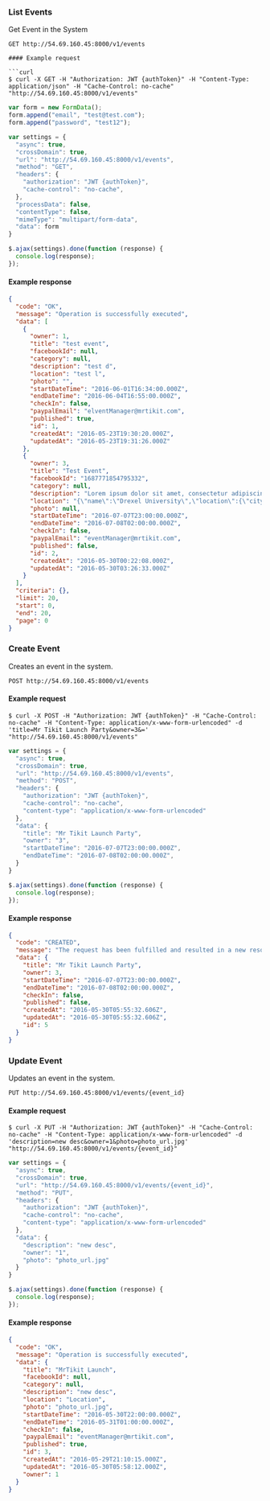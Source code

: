 ### List Events

Get Event in the System

```endpoint
GET http://54.69.160.45:8000/v1/events

#### Example request

```curl
$ curl -X GET -H "Authorization: JWT {authToken}" -H "Content-Type: application/json" -H "Cache-Control: no-cache" "http://54.69.160.45:8000/v1/events"
```

```javascript
var form = new FormData();
form.append("email", "test@test.com");
form.append("password", "test12");

var settings = {
  "async": true,
  "crossDomain": true,
  "url": "http://54.69.160.45:8000/v1/events",
  "method": "GET",
  "headers": {
    "authorization": "JWT {authToken}",
    "cache-control": "no-cache",
  },
  "processData": false,
  "contentType": false,
  "mimeType": "multipart/form-data",
  "data": form
}

$.ajax(settings).done(function (response) {
  console.log(response);
});
```

#### Example response

```json
{
  "code": "OK",
  "message": "Operation is successfully executed",
  "data": [
    {
      "owner": 1,
      "title": "test event",
      "facebookId": null,
      "category": null,
      "description": "test d",
      "location": "test l",
      "photo": "",
      "startDateTime": "2016-06-01T16:34:00.000Z",
      "endDateTime": "2016-06-04T16:55:00.000Z",
      "checkIn": false,
      "paypalEmail": "elventManager@mrtikit.com",
      "published": true,
      "id": 1,
      "createdAt": "2016-05-23T19:30:20.000Z",
      "updatedAt": "2016-05-23T19:31:26.000Z"
    },
    {
      "owner": 3,
      "title": "Test Event",
      "facebookId": "1687771854795332",
      "category": null,
      "description": "Lorem ipsum dolor sit amet, consectetur adipiscing elit. Nullam nunc est, eleifend aliquam aliquet vitae, imperdiet at ipsum. Sed ante est, aliquet sed sapien vitae, semper facilisis enim. Proin id massa sollicitudin, mollis mi nec, vehicula felis. Pellentesque congue est eget placerat euismod. Praesent auctor convallis turpis, ac rutrum ligula ornare vitae. Fusce feugiat, urna sollicitudin congue hendrerit, velit mauris gravida dui, quis ultrices eros mi in lacus. Ut pulvinar, nisl blandit eleifend ornare, mauris justo suscipit lacus, at efficitur diam nisi malesuada mi. Nulla rutrum nisl tortor. Vivamus vel mollis dolor. Aliquam placerat nulla sit amet sem viverra, a malesuada magna scelerisque. Proin pretium porttitor eleifend. Maecenas justo risus, ornare id urna nec, posuere efficitur ligula. Sed pulvinar tincidunt ante.",
      "location": "{\"name\":\"Drexel University\",\"location\":{\"city\":\"Philadelphia\",\"country\":\"United States\",\"latitude\":39.95661269999999,\"longitude\":-75.18994409999999,\"state\":\"PA\",\"street\":\"3141 Chestnut Street\",\"zip\":\"19104\"}}",
      "photo": null,
      "startDateTime": "2016-07-07T23:00:00.000Z",
      "endDateTime": "2016-07-08T02:00:00.000Z",
      "checkIn": false,
      "paypalEmail": "eventManager@mrtikit.com",
      "published": false,
      "id": 2,
      "createdAt": "2016-05-30T00:22:08.000Z",
      "updatedAt": "2016-05-30T03:26:33.000Z"
    }
  ],
  "criteria": {},
  "limit": 20,
  "start": 0,
  "end": 20,
  "page": 0
}
```

### Create Event

Creates an event in the system.

```endpoint
POST http://54.69.160.45:8000/v1/events
```

#### Example request

```curl
$ curl -X POST -H "Authorization: JWT {authToken}" -H "Cache-Control: no-cache" -H "Content-Type: application/x-www-form-urlencoded" -d 'title=Mr Tikit Launch Party&owner=3&=' "http://54.69.160.45:8000/v1/events"
```

```javascript
var settings = {
  "async": true,
  "crossDomain": true,
  "url": "http://54.69.160.45:8000/v1/events",
  "method": "POST",
  "headers": {
    "authorization": "JWT {authToken}",
    "cache-control": "no-cache",
    "content-type": "application/x-www-form-urlencoded"
  },
  "data": {
    "title": "Mr Tikit Launch Party",
    "owner": "3",
    "startDateTime": "2016-07-07T23:00:00.000Z",
    "endDateTime": "2016-07-08T02:00:00.000Z",
  }
}

$.ajax(settings).done(function (response) {
  console.log(response);
});
```

#### Example response

```json
{
  "code": "CREATED",
  "message": "The request has been fulfilled and resulted in a new resource being created",
  "data": {
    "title": "Mr Tikit Launch Party",
    "owner": 3,
    "startDateTime": "2016-07-07T23:00:00.000Z",
    "endDateTime": "2016-07-08T02:00:00.000Z",
    "checkIn": false,
    "published": false,
    "createdAt": "2016-05-30T05:55:32.606Z",
    "updatedAt": "2016-05-30T05:55:32.606Z",
    "id": 5
  }
}
```

### Update Event

Updates an event in the system.

```endpoint
PUT http://54.69.160.45:8000/v1/events/{event_id}
```

#### Example request

```curl
$ curl -X PUT -H "Authorization: JWT {authToken}" -H "Cache-Control: no-cache" -H "Content-Type: application/x-www-form-urlencoded" -d 'description=new desc&owner=1&photo=photo_url.jpg' "http://54.69.160.45:8000/v1/events/{event_id}"
```

```javascript
var settings = {
  "async": true,
  "crossDomain": true,
  "url": "http://54.69.160.45:8000/v1/events/{event_id}",
  "method": "PUT",
  "headers": {
    "authorization": "JWT {authToken}",
    "cache-control": "no-cache",
    "content-type": "application/x-www-form-urlencoded"
  },
  "data": {
    "description": "new desc",
    "owner": "1",
    "photo": "photo_url.jpg"
  }
}

$.ajax(settings).done(function (response) {
  console.log(response);
});
```

#### Example response

```json
{
  "code": "OK",
  "message": "Operation is successfully executed",
  "data": {
    "title": "MrTikit Launch",
    "facebookId": null,
    "category": null,
    "description": "new desc",
    "location": "Location",
    "photo": "photo_url.jpg",
    "startDateTime": "2016-05-30T22:00:00.000Z",
    "endDateTime": "2016-05-31T01:00:00.000Z",
    "checkIn": false,
    "paypalEmail": "eventManager@mrtikit.com",
    "published": true,
    "id": 3,
    "createdAt": "2016-05-29T21:10:15.000Z",
    "updatedAt": "2016-05-30T05:58:12.000Z",
    "owner": 1
  }
}
```